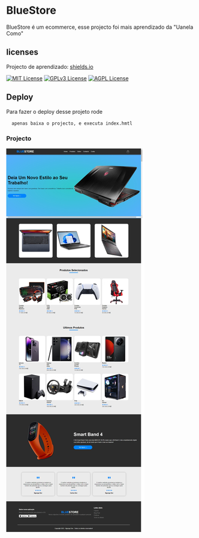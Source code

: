 
# BlueStore

BlueStore é um ecommerce, esse projecto foi mais aprendizado da "Uanela Como"


## licenses

Projecto de aprendizado: [shields.io](https://shields.io/)

[![MIT License](https://img.shields.io/badge/License-MIT-green.svg)](https://choosealicense.com/licenses/mit/)
[![GPLv3 License](https://img.shields.io/badge/License-GPL%20v3-yellow.svg)](https://opensource.org/licenses/)
[![AGPL License](https://img.shields.io/badge/license-AGPL-blue.svg)](http://www.gnu.org/licenses/agpl-3.0)


## Deploy

Para fazer o deploy desse projeto rode

```bash
  apenas baixa o projecto, e executa index.hmtl
```

### Projecto
<img src="./bluestore.jpeg">